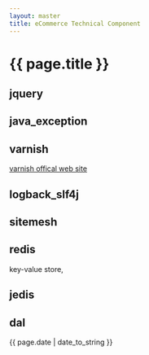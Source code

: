 ```yaml
---
layout: master
title: eCommerce Technical Component
---
```

# {{ page.title }} #


## jquery          ##

## java_exception  ##

## varnish         ##
[varnish offical web site](https://www.varnish-cache.org/)

## logback_slf4j   ##

## sitemesh        ##

## redis           ##
key-value store, 
## jedis           ##

## dal             ##


<p>{{ page.date | date_to_string }}</p>
